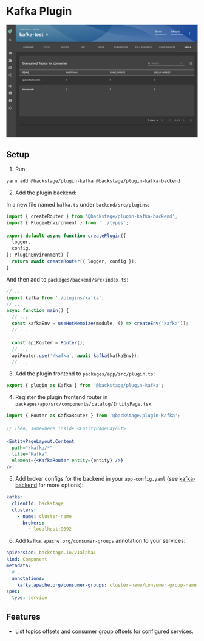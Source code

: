 # Kafka Plugin

<img src="./src/assets/screenshot-1.png">

## Setup

1. Run:

```bash
yarn add @backstage/plugin-kafka @backstage/plugin-kafka-backend
```

2. Add the plugin backend:

In a new file named `kafka.ts` under `backend/src/plugins`:

```js
import { createRouter } from '@backstage/plugin-kafka-backend';
import { PluginEnvironment } from '../types';

export default async function createPlugin({
  logger,
  config,
}: PluginEnvironment) {
  return await createRouter({ logger, config });
}
```

And then add to `packages/backend/src/index.ts`:

```js
// ...
import kafka from './plugins/kafka';
// ...
async function main() {
  // ...
  const kafkaEnv = useHotMemoize(module, () => createEnv('kafka'));
  // ...

  const apiRouter = Router();
  // ...
  apiRouter.use('/kafka', await kafka(kafkaEnv));
  // ...
```

3. Add the plugin frontend to `packages/app/src/plugin.ts`:

```js
export { plugin as Kafka } from '@backstage/plugin-kafka';
```

4. Register the plugin frontend router in `packages/app/src/components/catalog/EntityPage.tsx`:

```jsx
import { Router as KafkaRouter } from '@backstage/plugin-kafka';

// Then, somewhere inside <EntityPageLayout>

<EntityPageLayout.Content
  path="/kafka/*"
  title="Kafka"
  element={<KafkaRouter entity={entity} />}
/>;
```

5. Add broker configs for the backend in your `app-config.yaml` (see
   [kafka-backend](https://github.com/backstage/backstage/blob/master/plugins/kafka-backend/README.md)
   for more options):

```yaml
kafka:
  clientId: backstage
  clusters:
    - name: cluster-name
      brokers:
        - localhost:9092
```

6. Add `kafka.apache.org/consumer-groups` annotation to your services:

```yaml
apiVersion: backstage.io/v1alpha1
kind: Component
metadata:
  # ...
  annotations:
    kafka.apache.org/consumer-groups: cluster-name/consumer-group-name
spec:
  type: service
```

## Features

- List topics offsets and consumer group offsets for configured services.
